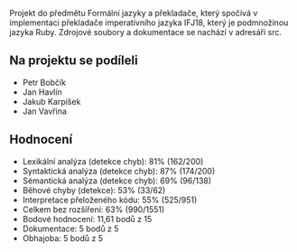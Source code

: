 Projekt do předmětu Formální jazyky a překladače, který spočívá v implementaci překladače imperativního jazyka IFJ18, který je podmnožinou jazyka Ruby. Zdrojové soubory a dokumentace se nachází v adresáři src. 

Na projektu se podíleli
-----------------------
- Petr Bobčík
- Jan Havlín
- Jakub Karpíšek
- Jan Vavřina

Hodnocení
---------
- Lexikální analýza (detekce chyb): 81% (162/200)
- Syntaktická analýza (detekce chyb): 87% (174/200)
- Sémantická analýza (detekce chyb): 69% (96/138)
- Běhové chyby (detekce): 53% (33/62)
- Interpretace přeloženého kódu: 55% (525/951)
- Celkem bez rozšíření: 63% (990/1551)
- Bodové hodnocení: 11,61 bodů z 15
- Dokumentace: 5 bodů z 5
- Obhajoba: 5 bodů z 5
